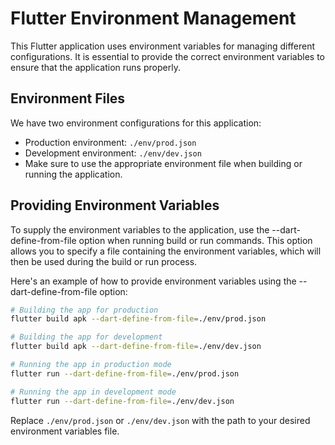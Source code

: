 # Flutter Environment Management
This Flutter application uses environment variables for managing different configurations. It is essential to provide the correct environment variables to ensure that the application runs properly.

## Environment Files
We have two environment configurations for this application:

- Production environment: `./env/prod.json`
- Development environment: `./env/dev.json`
- Make sure to use the appropriate environment file when building or running the application.

## Providing Environment Variables
To supply the environment variables to the application, use the --dart-define-from-file option when running build or run commands. This option allows you to specify a file containing the environment variables, which will then be used during the build or run process.

Here's an example of how to provide environment variables using the --dart-define-from-file option:

```bash
# Building the app for production
flutter build apk --dart-define-from-file=./env/prod.json

# Building the app for development
flutter build apk --dart-define-from-file=./env/dev.json

# Running the app in production mode
flutter run --dart-define-from-file=./env/prod.json

# Running the app in development mode
flutter run --dart-define-from-file=./env/dev.json
```

Replace `./env/prod.json` or `./env/dev.json` with the path to your desired environment variables file.